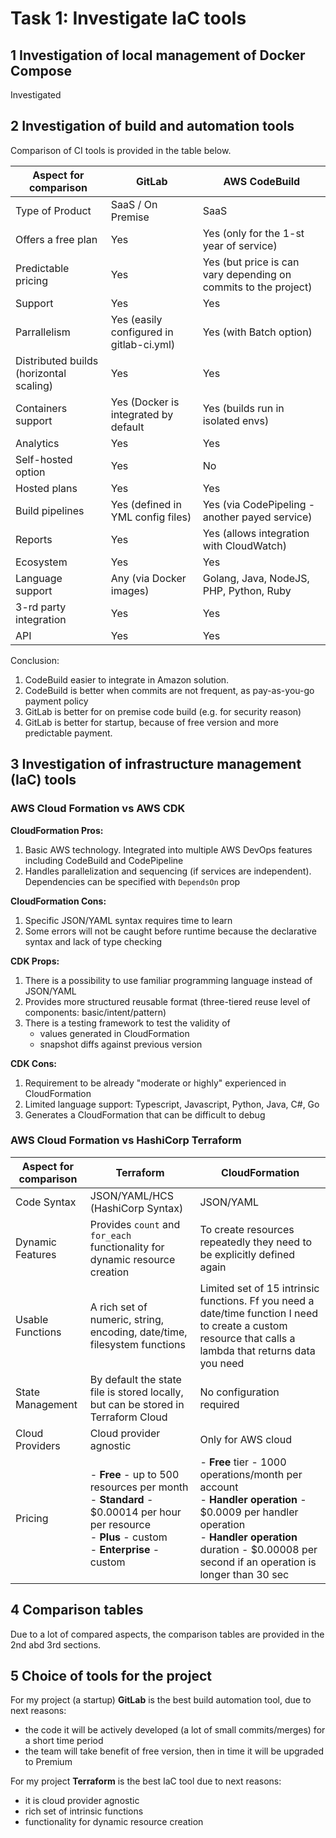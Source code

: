# Task 1: Investigate IaC tools

## 1 Investigation of local management of Docker Compose

Investigated

## 2 Investigation of build and automation tools

Comparison of CI tools is provided in the table below.

| Aspect for comparison                   | GitLab                                   | AWS CodeBuild                                                   |
|-----------------------------------------|------------------------------------------|-----------------------------------------------------------------|
| Type of Product                         | SaaS / On Premise                        | SaaS                                                            |
| Offers a free plan                      | Yes                                      | Yes (only for the 1-st year of service)                         |
| Predictable pricing                     | Yes                                      | Yes (but price is can vary depending on commits to the project) |
| Support                                 | Yes                                      | Yes                                                             |
| Parrallelism                            | Yes (easily configured in gitlab-ci.yml) | Yes (with Batch option)                                         |
| Distributed builds (horizontal scaling) | Yes                                      | Yes                                                             |
| Containers support                      | Yes (Docker is integrated by default     | Yes (builds run in isolated envs)                               |
| Analytics                               | Yes                                      | Yes                                                             |
| Self-hosted option                      | Yes                                      | No                                                              |
| Hosted plans                            | Yes                                      | Yes                                                             |
| Build pipelines                         | Yes (defined in YML config files)        | Yes (via CodePipeling - another payed service)                  |
| Reports                                 | Yes                                      | Yes (allows integration with CloudWatch)                        |
| Ecosystem                               | Yes                                      | Yes                                                             |
| Language support                        | Any (via Docker images)                  | Golang, Java, NodeJS, PHP, Python, Ruby                         |
| 3-rd party integration                  | Yes | Yes                                                             | 
| API | Yes | Yes                                                             |

Conclusion: 
1. CodeBuild easier to integrate in Amazon solution.
2. CodeBuild is better when commits are not frequent, as pay-as-you-go payment policy
3. GitLab is better for on premise code build (e.g. for security reason)
4. GitLab is better for startup, because of free version and more predictable payment.

## 3 Investigation of infrastructure management (IaC) tools

### AWS Cloud Formation vs AWS CDK

**CloudFormation Pros:**
1. Basic AWS technology. Integrated into multiple AWS DevOps features including CodeBuild and CodePipeline
2. Handles parallelization and sequencing (if services are independent). Dependencies can be specified with `DependsOn` prop

**CloudFormation Cons:**
1. Specific JSON/YAML syntax requires time to learn
2. Some errors will not be caught before runtime because the declarative syntax and lack of type checking

**CDK Props:**
1. There is a possibility to use familiar programming language instead of JSON/YAML
2. Provides more structured reusable format (three-tiered reuse level of components: basic/intent/pattern)
3. There is a testing framework to test the validity of 
   - values generated in CloudFormation
   - snapshot diffs against previous version

**CDK Cons:**
1. Requirement to be already "moderate or highly" experienced in CloudFormation
2. Limited language support: Typescript, Javascript, Python, Java, C#, Go
3. Generates a CloudFormation that can be difficult to debug

### AWS Cloud Formation vs HashiCorp Terraform

| Aspect for comparison | Terraform | CloudFormation                                                                                                                                            |
|---|----|-----------------------------------------------------------------------------------------------------------------------------------------------------------|
| Code Syntax | JSON/YAML/HCS  (HashiCorp Syntax) | JSON/YAML                                                                                                                                                 |
| Dynamic Features | Provides `count` and `for_each` functionality for dynamic resource creation | To create resources repeatedly they need to be explicitly defined again                                                                                   |
| Usable Functions | A rich set of numeric, string, encoding, date/time, filesystem functions | Limited set of 15 intrinsic functions. Ff you need a date/time function I need to create a custom resource that calls a lambda that returns data you need |
| State Management | By default the state file is stored locally, but can be stored in Terraform Cloud | No configuration required |
| Cloud Providers | Cloud provider agnostic | Only for AWS cloud |
| Pricing | - **Free** - up to 500 resources per month <br /> - **Standard** - $0.00014 per hour per resource <br /> - **Plus** - custom <br /> - **Enterprise** - custom | - **Free** tier - 1000 operations/month per account <br/> - **Handler operation** - $0.0009 per handler operation <br/> - **Handler operation** duration - $0.00008 per second if an operation is longer than 30 sec |


## 4 Comparison tables

Due to a lot of compared aspects, the comparison tables are provided in the 2nd abd 3rd sections.


## 5 Choice of tools for the project

For my project (a startup) **GitLab** is the best build automation tool, due to next reasons:
- the code it will be actively developed (a lot of small commits/merges) for a short time period
- the team will take benefit of free version, then in time it will be upgraded to Premium

For my project **Terraform** is the best IaC tool due to next reasons:
- it is cloud provider agnostic
- rich set of intrinsic functions
- functionality for dynamic resource creation
